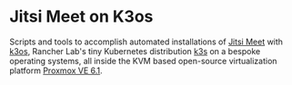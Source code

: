 # Jitsi Meet on K3os

Scripts and tools to accomplish automated installations of [Jitsi Meet][1] with [k3os][2],
Rancher Lab's tiny Kubernetes distribution [k3s][3] on a bespoke operating systems, 
all inside the KVM based open-source virtualization platform [Proxmox VE 6.1][4].


[1]: https://github.com/jitsi/docker-jitsi-meet
[2]: https://github.com/rancher/k3os
[3]: https://github.com/rancher/k3s
[4]: https://www.proxmox.com/en/proxmox-ve

